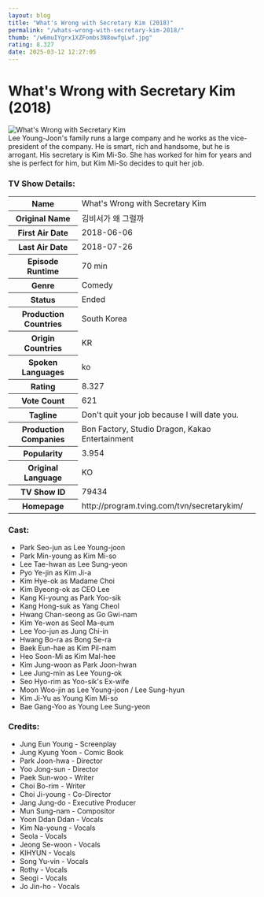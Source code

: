 ```yaml
---
layout: blog
title: "What's Wrong with Secretary Kim (2018)"
permalink: "/whats-wrong-with-secretary-kim-2018/"
thumb: "/w6muIYgrx1XZFombs3N8owfgLwf.jpg"
rating: 8.327
date: 2025-03-12 12:27:05
---
```

<h1 class="title">What's Wrong with Secretary Kim (2018)</h1><div class="poster"><img src="{{ site.imglink }}/w6muIYgrx1XZFombs3N8owfgLwf.jpg" class="img-fluid my-3" alt="What's Wrong with Secretary Kim"/></div><div class="plot">Lee Young-Joon's family runs a large company and he works as the vice-president of the company. He is smart, rich and handsome, but he is arrogant. His secretary is Kim Mi-So. She has worked for him for years and she is perfect for him, but Kim Mi-So decides to quit her job.</div><h3>TV Show Details:</h3><table class="table table-bordered details"><tr><th>Name</th><td>What's Wrong with Secretary Kim</td></tr><tr><th>Original Name</th><td>김비서가 왜 그럴까</td></tr><tr><th>First Air Date</th><td>2018-06-06</td></tr><tr><th>Last Air Date</th><td>2018-07-26</td></tr><tr><th>Episode Runtime</th><td>70 min</td></tr><tr><th>Genre</th><td>Comedy</td></tr><tr><th>Status</th><td>Ended</td></tr><tr><th>Production Countries</th><td>South Korea</td></tr><tr><th>Origin Countries</th><td>KR</td></tr><tr><th>Spoken Languages</th><td>ko</td></tr><tr><th>Rating</th><td>8.327</td></tr><tr><th>Vote Count</th><td>621</td></tr><tr><th>Tagline</th><td>Don't quit your job because I will date you.</td></tr><tr><th>Production Companies</th><td>Bon Factory, Studio Dragon, Kakao Entertainment</td></tr><tr><th>Popularity</th><td>3.954</td></tr><tr><th>Original Language</th><td>KO</td></tr><tr><th>TV Show ID</th><td>79434</td></tr><tr><th>Homepage</th><td>http://program.tving.com/tvn/secretarykim/</td></tr></table><h3>Cast:</h3><ul class="list-group cast"><li>Park Seo-jun as Lee Young-joon</li><li>Park Min-young as Kim Mi-so</li><li>Lee Tae-hwan as Lee Sung-yeon</li><li>Pyo Ye-jin as Kim Ji-a</li><li>Kim Hye-ok as Madame Choi</li><li>Kim Byeong-ok as CEO Lee</li><li>Kang Ki-young as Park Yoo-sik</li><li>Kang Hong-suk as Yang Cheol</li><li>Hwang Chan-seong as Go Gwi-nam</li><li>Kim Ye-won as Seol Ma-eum</li><li>Lee Yoo-jun as Jung Chi-in</li><li>Hwang Bo-ra as Bong Se-ra</li><li>Baek Eun-hae as Kim Pil-nam</li><li>Heo Soon-Mi as Kim Mal-hee</li><li>Kim Jung-woon as Park Joon-hwan</li><li>Lee Jung-min as Lee Young-ok</li><li>Seo Hyo-rim as Yoo-sik's Ex-wife</li><li>Moon Woo-jin as Lee Young-joon / Lee Sung-hyun</li><li>Kim Ji-Yu as Young Kim Mi-so</li><li>Bae Gang-Yoo as Young Lee Sung-yeon</li></ul><h3>Credits:</h3><ul class="list-group crew"><li>Jung Eun Young - Screenplay</li><li>Jung Kyung Yoon - Comic Book</li><li>Park Joon-hwa - Director</li><li>Yoo Jong-sun - Director</li><li>Paek Sun-woo - Writer</li><li>Choi Bo-rim - Writer</li><li>Choi Ji-young - Co-Director</li><li>Jang Jung-do - Executive Producer</li><li>Mun Sung-nam - Compositor</li><li>Yoon Ddan Ddan - Vocals</li><li>Kim Na-young - Vocals</li><li>Seola - Vocals</li><li>Jeong Se-woon - Vocals</li><li>KIHYUN - Vocals</li><li>Song Yu-vin - Vocals</li><li>Rothy - Vocals</li><li>Seogi - Vocals</li><li>Jo Jin-ho - Vocals</li></ul>